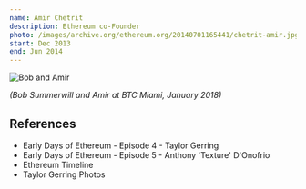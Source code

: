 ```yaml
---
name: Amir Chetrit
description: Ethereum co-Founder
photo: /images/archive.org/ethereum.org/20140701165441/chetrit-amir.jpg
start: Dec 2013
end: Jun 2014
---
```


![Bob and Amir](/images/personal/bob-summerwill/twitter.com/2025.09.14/1967440888310989059/bob-and-amir.jpg)

*(Bob Summerwill and Amir at BTC Miami, January 2018)*

## References

- Early Days of Ethereum - Episode 4 - Taylor Gerring
- Early Days of Ethereum - Episode 5 - Anthony 'Texture' D'Onofrio
- Ethereum Timeline
- Taylor Gerring Photos
